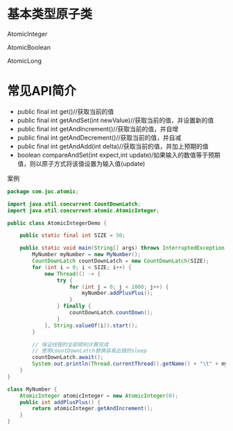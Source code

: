 # 基本类型原子类

AtomicInteger

AtomicBoolean

AtomicLong

# 常见API简介

- public final int get()//获取当前的值
- public final int getAndSet(int newValue)//获取当前的值，并设置新的值
- public final int getAndlncrement()//获取当前的值，并自增
- public final int getAndDecrement()//获取当前的值，并自减
- public final int getAndAdd(int delta)//获取当前的值，并加上预期的值
- boolean compareAndSet(int expect,int update)/如果输入的数值等于预期值，则以原子方式将该值设置为输入值(update)



案例

```java
package com.juc.atomic;

import java.util.concurrent.CountDownLatch;
import java.util.concurrent.atomic.AtomicInteger;

public class AtomicIntegerDemo {

    public static final int SIZE = 50;

    public static void main(String[] args) throws InterruptedException {
        MyNumber myNumber = new MyNumber();
        CountDownLatch countDownLatch = new CountDownLatch(SIZE);
        for (int i = 0; i < SIZE; i++) {
            new Thread(() -> {
                try {
                    for (int j = 0; j < 1000; j++) {
                        myNumber.addPlusPlus();
                    }
                } finally {
                    countDownLatch.countDown();
                }
            }, String.valueOf(i)).start();
        }

        // 保证线程的全部顺利计算完成
        // 使用countDownLatch替换容易出错的sleep
        countDownLatch.await();
        System.out.println(Thread.currentThread().getName() + "\t" + myNumber.atomicInteger.get());
    }
}

class MyNumber {
    AtomicInteger atomicInteger = new AtomicInteger(0);
    public int addPlusPlus() {
        return atomicInteger.getAndIncrement();
    }
}
```



